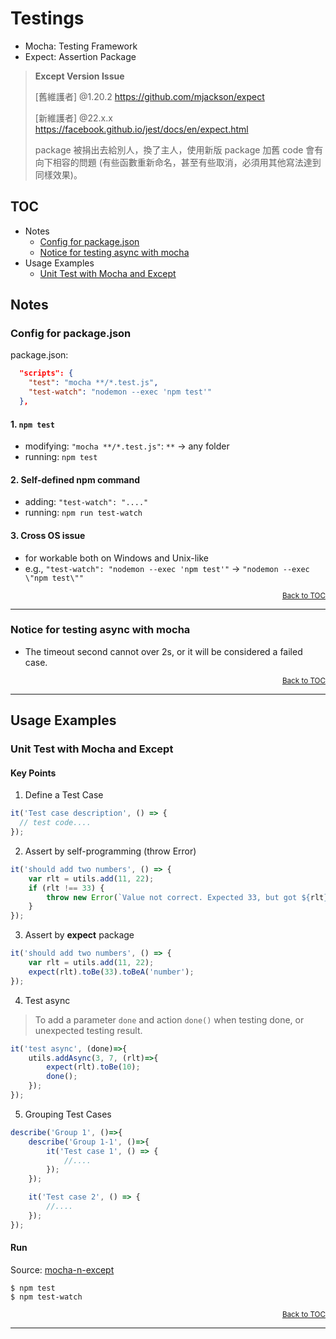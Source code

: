 # Testings

* Mocha: Testing Framework
* Expect: Assertion Package

> **Except Version Issue**
> 
> [舊維護者] @1.20.2
> https://github.com/mjackson/expect
> 
> [新維護者] @22.x.x
> https://facebook.github.io/jest/docs/en/expect.html
> 
> package 被捐出去給別人，換了主人，使用新版 package 加舊 code 會有向下相容的問題 (有些函數重新命名，甚至有些取消，必須用其他寫法達到同樣效果)。


<a name="toc"></a>

## TOC
* Notes
    * [Config for package.json](#config-for-package-json)
    * [Notice for testing async with mocha](#testing-async-with-mocha)
* Usage Examples
    * [Unit Test with Mocha and Except](#unit-test-mocha-expect)

## Notes

<a name="config-for-package-json"></a>

### Config for package.json

package.json:

````json
  "scripts": {
    "test": "mocha **/*.test.js",
    "test-watch": "nodemon --exec 'npm test'"
  },
````

#### 1. `npm test`
  * modifying: `"mocha **/*.test.js"`: `**` -> any folder
  * running: `npm test`

#### 2. Self-defined npm command
  * adding: `"test-watch": "...."`
  * running: `npm run test-watch`

#### 3. Cross OS issue
  * for workable both on Windows and Unix-like
  * e.g., `"test-watch": "nodemon --exec 'npm test'"` -> `"nodemon --exec \"npm test\""`

<div style="text-align:right; font-size: smaller;"><a href="#toc">Back to TOC</a></div>

----

<a name="testing-async-with-mocha"></a>

### Notice for testing async with mocha

* The timeout second cannot over 2s, or it will be considered a failed case.


<div style="text-align:right; font-size: smaller;"><a href="#toc">Back to TOC</a></div>

----

## Usage Examples

<a name="unit-test-mocha-expect"></a>

### Unit Test with Mocha and Except

#### Key Points

1. Define a Test Case

````js
it('Test case description', () => {
  // test code....
});
````

2. Assert by self-programming (throw Error)

````js
it('should add two numbers', () => {
    var rlt = utils.add(11, 22);
    if (rlt !== 33) {
        throw new Error(`Value not correct. Expected 33, but got ${rlt}`);
    }
});
````

3. Assert by **expect** package

````js
it('should add two numbers', () => {
    var rlt = utils.add(11, 22);
    expect(rlt).toBe(33).toBeA('number');
});
````

4. Test async

> To add a parameter `done` and action `done()` when testing done, or unexpected testing result.

````js
it('test async', (done)=>{
    utils.addAsync(3, 7, (rlt)=>{
        expect(rlt).toBe(10);
        done();
    });
});
````

5. Grouping Test Cases

````js
describe('Group 1', ()=>{
    describe('Group 1-1', ()=>{
        it('Test case 1', () => {
            //....
        });
    });

    it('Test case 2', () => {
        //....
    });
});
````


#### Run

Source: [mocha-n-except](./mocha-n-except)

`$ npm test`  
`$ npm test-watch`

<div style="text-align:right; font-size: smaller;"><a href="#toc">Back to TOC</a></div>

----
